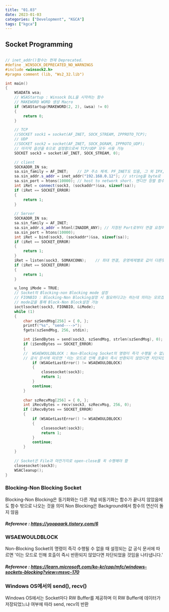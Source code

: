 ```yaml
---
title: "01.03"
date: 2023-01-03
categories: ["Development", "KGCA"]
tags: ["kgca"]
---
```

## Socket Programming
```cpp

// inet_addr()함수는 현재 Deprecated.
#define _WINSOCK_DEPRECATED_NO_WARNINGS
#include <winsock2.h>
#pragma comment (lib, "Ws2_32.lib")

int main()
{
    WSADATA wsa;
    // WSAStartup : Winsock DLL을 시작하는 함수
    // MAKEWORD WORD 생성 Macro
    if (WSAStartup(MAKEWORD(2, 2), &wsa) != 0)
    {
        return 0;
    }

	// TCP
    //SOCKET sock1 = socket(AF_INET, SOCK_STREAM, IPPROTO_TCP);
    // UDP
    //SOCKET sock2 = socket(AF_INET, SOCK_DGRAM, IPPROTO_UDP);
    // 마지막 옵션을 0으로 설정함으로써 TCP/UDP 모두 사용 가능
    SOCKET sock3 = socket(AF_INET, SOCK_STREAM, 0);

    // client
    SOCKADDR_IN sa;
    sa.sin_family = AF_INET;	// IP 주소 체계. PF_INET도 있음, 그 외 IPX, UNIT 등 존재
    sa.sin_addr.s_addr = inet_addr("192.168.0.12");	// string을 byte로 변환하는 함수. Deprecated 됨
    sa.sin_port = htons(10000);	// host to network short. 엔디안 정렬 함수. ntohs, ntohl, htonl 등이 있음
    int iRet = connect(sock3, (sockaddr*)&sa, sizeof(sa));
    if (iRet == SOCKET_ERROR)
    {
        return 1;
    }    
    
    // Server
    SOCKADDR_IN sa;
    sa.sin_family = AF_INET;   
    sa.sin_addr.s_addr = htonl(INADDR_ANY);	// 지정된 Port로부터 연결 요청이 오는 모든 Address
    sa.sin_port = htons(10000);
    int iRet = bind(sock3, (sockaddr*)&sa, sizeof(sa));
    if (iRet == SOCKET_ERROR)
    {
        return 1;
    }
    iRet = listen(sock3, SOMAXCONN);	// 최대 연결, 운영체제별로 값이 다른듯
    if (iRet == SOCKET_ERROR)
    {
        return 1;
    }

    u_long iMode = TRUE;
    // Socket의 Blocking-non Blocking mode 설정
    // FIONBIO : Blocking-Non Blocking설정 시 필요하다고는 하는데 의미는 모르겠음
    // mode값을 통해 Block-Non Block설정 가능
    ioctlsocket(sock3, FIONBIO, &iMode);   
    while (1)
    {      
        char szSendMsg[256] = { 0, };
        printf("%s", "send---->");
        fgets(szSendMsg, 256, stdin);

        int iSendBytes = send(sock3, szSendMsg, strlen(szSendMsg), 0);
        if (iSendBytes == SOCKET_ERROR)
        {
        //	WSAEWOULDBLOCK : Non-Blocking Socket의 명령이 즉각 수행될 수 없을 때 설정되는 값
        // 공식 문서에 따르면 '이는 모드로 인해 호출이 즉시 반환되지 않았다면 차단되었을 것임을 나타냅니다.'
            if (WSAGetLastError() != WSAEWOULDBLOCK)
            {
                closesocket(sock3);
                return 1;
            }
            continue;
        }      
    
        char szRecvMsg[256] = { 0, }; 
        int iRecvBytes = recv(sock3, szRecvMsg, 256, 0);
        if (iRecvBytes == SOCKET_ERROR)
        {
            if (WSAGetLastError() != WSAEWOULDBLOCK)
            {
                closesocket(sock3);
                return 1;
            }
            continue;
        }     
    }
       
    // Socket은 File과 마찬가지로 open-close를 꼭 수행해야 함
    closesocket(sock3);
    WSACleanup();
}
```

### Blocking-Non Blocking Socket
Blocking-Non Blocking은 동기화와는 다른 개념
비동기화는 함수가 끝나지 않았음에도 함수 밖으로 나오는 것을 의미
Non Blocking은 Background에서 함수의 연산이 돌지 않음
##### _Reference_ : https://yoopaark.tistory.com/6

### WSAEWOULDBLOCK
Non-Blocking Socket의 명령이 즉각 수행될 수 없을 때 설정되는 값
공식 문서에 따르면 '이는 모드로 인해 호출이 즉시 반환되지 않았다면 차단되었을 것임을 나타냅니다.'
##### _Reference_ : https://learn.microsoft.com/ko-kr/cpp/mfc/windows-sockets-blocking?view=msvc-170

### Windows OS에서의 send(), recv()
Windows OS에서는 Socket마다 RW Buffer를 제공하며 이 RW Buffer에 데이터가 저장되었느냐 여부에 따라 send, recv의 반환
